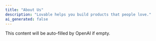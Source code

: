 ```yaml
---
title: "About Us"
description: "Lovable helps you build products that people love."
ai_generated: false
---
```


This content will be auto-filled by OpenAI if empty.
